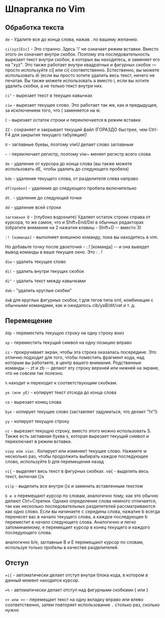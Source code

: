 # Шпаргалка по Vim
## Обработка текста
```de``` - Удалите все до конца слова, нажав . по вашему желанию.

```ci(xyz[Esc]``` - Это странно. Здесь 'i' не означает режим вставки. Вместо этого он означает внутри скобок. Поэтому эта последовательность вырезает текст внутри скобок, в которых вы находитесь, и заменяет его на "xyz". Это также работает внутри квадратных и фигурных скобок — просто используйте ci[ или ci{ соответственно. Естественно, вы можете использовать di (если вы просто хотите удалить весь текст, ничего не печатая. Вы также можете использовать a вместо i, если вы хотите удалить скобки, а не только текст внутри них.

```ci"``` - вырезает текст в текущих кавычках

```ciw``` - вырезает текущее слово. Это работает так же, как и предыдущее, за исключением того, что ( заменяется на w.

```C``` - вырезает остаток строки и переключается в режим вставки.

```ZZ``` - сохраняет и закрывает текущий файл (ГОРАЗДО быстрее, чем Ctrl-F4 для закрытия текущего табуляция!)

```U``` - заглавные буквы, поэтому viwU делает слово заглавным

```~``` - переключает регистр, поэтому viw~ меняет регистр всего слова

```de``` - удаление от курсора до конца слова (вы также можете использовать dE, чтобы удалить до следующего пробела)

```bde``` - удаление текущего слова, от разделителя слева направо

```df[пробел]``` - удаление до следующего пробела включительно

```dt.``` - удаление до следующей точки

```dd``` - удаление всей строки

```заглавная D``` - (глубоко вздохните) Удаляет остаток строки справа от курсора, то же самое, что и Shift+End/Del в обычных редакторах (обратите внимание на 2 нажатия клавиш - Shift+D -- вместо 3)

```:! [команда]``` - выполняет внешнюю команду, пока вы находитесь в vim.

Но добавьте точку после двоеточия - :.! [команда] -- и она выведет вывод команды в ваше текущее окно. Это : . !

```diw``` - удалить текущее слово

```di(``` - удалить внутри текущих скобок

```di"``` - удалить текст между кавычками

```dab``` - "удалить круглые скобки"

```daB``` для круглых фигурных скобок, t для тегов типа xml, комбинации с обычными командами, как и ожидалось cib/yaB/dit/vat и т. д.

## Перемещение

```ddp``` - переместить текущую строку на одну строку вниз

```xp``` - переместить текущий символ на одну позицию вправо

```zz``` - прокручивает экран, чтобы эта строка оказалась посередине. Это отлично подходит для того, чтобы поместить фрагмент кода, над которым вы работаете, в центр вашего внимания. Родственные команды -- zt и zb -- делают эту строку верхней или нижней на экране, что не совсем так полезно.

```%``` находит и переходит к соответствующим скобкам.

```ye (или yE)``` - копирует текст отсюда до конца слова

```ce``` - вырезает конец слова

```bye``` - копирует текущее слово (заставляет задуматься, что делает "hi"!)

```yy``` - копирует текущую строку

```cc``` - вырезает текущую строку, вместо этого можно использовать S. Также есть заглавная буква s, которая вырезает текущий символ и переключает в режим вставки.

```viwy или viwc.``` Копирует или изменяет текущее слово. Нажмите w несколько раз, чтобы продолжить выбирать каждое последующее слово, используйте b для перемещения назад

```vi{``` - выделяет весь текст в фигурных скобках. va{ - выделить весь текст, включая {}s

```vi(p``` - выделить все внутри ()s и заменить вставленным текстом

```b и e``` перемещают курсор по словам, аналогично тому, как это обычно делают Ctrl+Стрелки. Однако определение слова немного отличается, так как несколько последовательных разделителей рассматриваются как одно слово. Если вы начинаете с середины слова, нажатие b всегда перенесет вас в начало текущего слова, а каждое последующее b переместит в начало следующего слова. Аналогично и легко запоминаемому, e перемещает курсор в конец текущего и каждого последующего слова.

аналогично b/e, заглавные B и E перемещают курсор по словам, используя только пробелы в качестве разделителей.

## Отступ

```=i{``` - автоматически делает отступ внутри блока кода, в котором в данный момент находится курсор.

```=%``` - автоматически делает отступ над фигурными скобками { или }

```>> или <<``` - перемещает текст на одну вкладку вправо или влево соответственно, затем повторяет использование ```.``` столько раз, сколько нужно